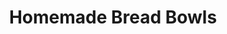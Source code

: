 ---
title: Homemade Bread Bowls
favorite: true
Description: 
source: Food.com
source_url: http://www.food.com/recipe/homemade-bread-bowls-495386
yield: 8.0 servings
active_time: 
total_time: 2 hrs 18 mins
image: /uploads/breadBowls.jpg
ingredients: |-
  * 2 tablespoons yeast 
  * 2 tablespoons sugar 
  * 3/4 tablespoon salt 
  * 2 cups hot water (not boiling) 
  * 2 tablespoons olive oil 
  * 4 to 5 cups flour 
  * cornmeal (optional) 
instructions: |-
  * Using a Bosch or Kitchen Aid mixer, put yeast, sugar, salt, hot water, and olive oil in the mixer. 
  * Gradually add the flour until the dough has sufficiently scraped everything off the sides of the mixing bowl. Continue to mix on low for 8-10 minutes. 
  * Remove and cover with plastic wrap - let the dough rise until doubles in size (about 30 minutes). 
  * Grease 2 cookie sheets and sprinkle with corn meal. Punch down the dough and make tennis ball-size dough balls (about 8-12, depending on how large you want your bread bowls). Place on cookie sheet with no more than 6 to a cookie sheet (don't let them touch).  
  * Let them rise for another 30 minutes. Bake each cookie sheet at 400 for 18 minutes. 
notes: 11 makes them too small, probably 6-8 is just right.
---